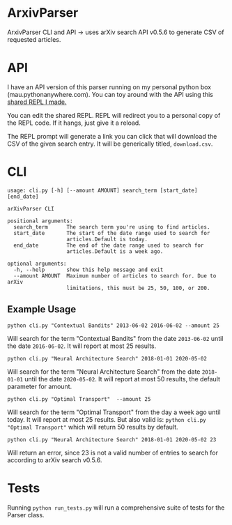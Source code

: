 # ArxivParser
ArxivParser CLI and API -> uses arXiv search API v0.5.6 to generate CSV of requested articles.

# API

I have an API version of this parser running on my personal python box (mau.pythonanywhere.com). You can toy around with the API using this [shared REPL I made.](https://repl.it/@whymauri/QuestionableIncomparableDevices)

You can edit the shared REPL. REPL will redirect you to a personal copy of the REPL code. If it hangs, just give it a reload.

The REPL prompt will generate a link you can click that will download the CSV of the given search entry. It will be generically titled, `download.csv`.

# CLI

```
usage: cli.py [-h] [--amount AMOUNT] search_term [start_date] [end_date]

arXivParser CLI

positional arguments:
  search_term      The search term you're using to find articles.
  start_date       The start of the date range used to search for
                   articles.Default is today.
  end_date         The end of the date range used to search for
                   articles.Default is a week ago.

optional arguments:
  -h, --help       show this help message and exit
  --amount AMOUNT  Maximum number of articles to search for. Due to arXiv
                   limitations, this must be 25, 50, 100, or 200.
```

## Example Usage

`python cli.py "Contextual Bandits" 2013-06-02 2016-06-02 --amount 25`

Will search for the term "Contextual Bandits" from the date `2013-06-02` until the date `2016-06-02`. It will report at most 25 results.


`python cli.py "Neural Architecture Search" 2018-01-01 2020-05-02`

Will search for the term "Neural Architecture Search" from the date `2018-01-01` until the date `2020-05-02`. It will report at most 50 results, the default parameter for amount.

`python cli.py "Optimal Transport"  --amount 25`

Will search for the term "Optimal Transport" from the day a week ago until today. It will report at most 25 results. But also valid is: `python cli.py "Optimal Transport"` which will return 50 results by default.

`python cli.py "Neural Architecture Search" 2018-01-01 2020-05-02 23`

Will return an error, since 23 is not a valid number of entries to search for according to arXiv search v0.5.6.

# Tests

Running `python run_tests.py` will run a comprehensive suite of tests for the Parser class.
